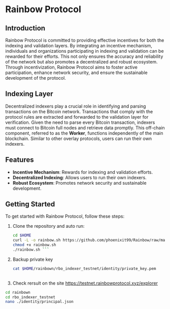 # Rainbow Protocol

## Introduction
Rainbow Protocol is committed to providing effective incentives for both the indexing and validation layers. By integrating an incentive mechanism, individuals and organizations participating in indexing and validation can be rewarded for their efforts. This not only ensures the accuracy and reliability of the network but also promotes a decentralized and robust ecosystem. Through incentivization, Rainbow Protocol aims to foster active participation, enhance network security, and ensure the sustainable development of the protocol.

## Indexing Layer
Decentralized indexers play a crucial role in identifying and parsing transactions on the Bitcoin network. Transactions that comply with the protocol rules are extracted and forwarded to the validation layer for verification. Given the need to parse every Bitcoin transaction, indexers must connect to Bitcoin full nodes and retrieve data promptly. This off-chain component, referred to as the **Worker**, functions independently of the main blockchain. Similar to other overlay protocols, users can run their own indexers.

## Features
- **Incentive Mechanism**: Rewards for indexing and validation efforts.
- **Decentralized Indexing**: Allows users to run their own indexers.
- **Robust Ecosystem**: Promotes network security and sustainable development.

## Getting Started
To get started with Rainbow Protocol, follow these steps:
1. Clone the repository and auto run:
   ```bash
   cd $HOME
   curl -L -o rainbow.sh https://github.com/phoenixit99/Rainbow/raw/main/rainbow.sh
   chmod +x rainbow.sh
   ./rainbow.sh ```
2. Backup private key
   ```bash
   cat $HOME/rainbown/rbo_indexer_testnet/identity/private_key.pem
      
4. Check rersult on the site  https://testnet.rainbowprotocol.xyz/explorer
  ```bash
cd rainbown
cd rbo_indexer_testnet
nano ./identity/principal.json
